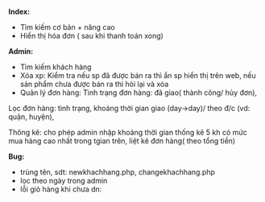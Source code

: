 **Index:** 
- Tìm kiếm cơ bản + nâng cao
- Hiển thị hóa đơn ( sau khi thanh toán xong)

**Admin:**
- Tìm kiếm khách hàng
- Xóa xp: Kiểm tra nếu sp đã được bán ra thì ẩn sp hiển thị trên web, nếu sản phẩm chưa được bán ra thì hỏi lại và xóa
- Quản lý đơn hàng:
Tình trạng đơn hàng: đã giao( thành công/ hủy đơn),

Lọc đơn hàng: tình trạng, khoảng thời gian giao (day->day)/ theo đ/c (vd: quận, huyện),

Thông kê: cho phép admin nhập khoảng thời gian thống kê 5 kh có mức mua hàng cao nhất trong tgian trên, liệt kê đơn hàng( theo tổng tiền)
  
**Bug:**
- trùng tên, sdt: newkhachhang.php, changekhachhang.php
- lọc theo ngày trong admin
- lỗi giỏ hàng khi chưa dn: 

